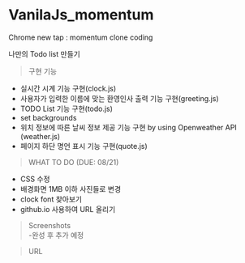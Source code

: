 # VanilaJs_momentum

Chrome new tap : momentum clone coding   

나만의 Todo list 만들기   
>구현 기능 
+ 실시간 시계 기능 구현(clock.js)   
+ 사용자가 입력한 이름에 맞는 환영인사 출력 기능 구현(greeting.js)  
+ TODO List 기능 구현(todo.js)
+ set backgrounds
+ 위치 정보에 따른 날씨 정보 제공 기능 구현 by using Openweather API (weather.js)
+ 페이지 하단 명언 표시 기능 구현(quote.js)   

>WHAT TO DO (DUE: 08/21)
+ CSS 수정
+ 배경화면 1MB 이하 사진들로 변경
+ clock font 찾아보기  
+ github.io 사용하여 URL 올리기
>Screenshots    
-완성 후 추가 예정   

>URL
